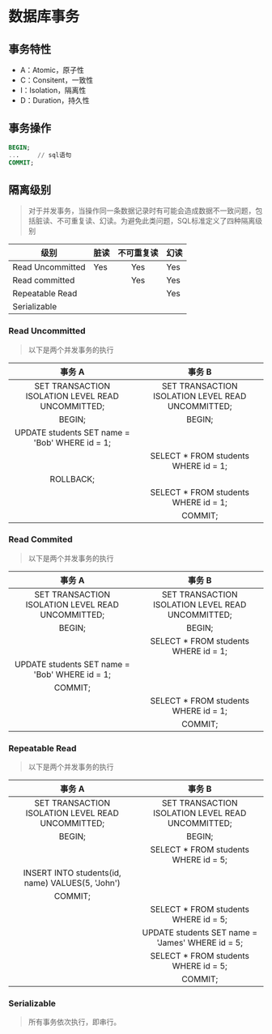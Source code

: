 # 数据库事务

## 事务特性

* A：Atomic，原子性
* C：Consitent，一致性
* I：Isolation，隔离性
* D：Duration，持久性

## 事务操作

```SQL
BEGIN;
...     // sql语句
COMMIT;
```

## 隔离级别

> 对于并发事务，当操作同一条数据记录时有可能会造成数据不一致问题，包括脏读、不可重复读、幻读。为避免此类问题，SQL标准定义了四种隔离级别

| 级别 | 脏读 | 不可重复读 | 幻读 |
| --- | --- | :---: | --- |
| Read Uncommitted | Yes | Yes | Yes |
| Read committed | | Yes | Yes |
| Repeatable Read | | | Yes |
| Serializable | | | | |

### Read Uncommitted

> 以下是两个并发事务的执行

| 事务 A | 事务 B |
| :---: | :---: |
|SET TRANSACTION ISOLATION LEVEL READ UNCOMMITTED;|SET TRANSACTION ISOLATION LEVEL READ UNCOMMITTED;|
|BEGIN;|BEGIN;|
|UPDATE students SET name = 'Bob' WHERE id = 1;||
||SELECT * FROM students WHERE id = 1;|
|ROLLBACK;||
||SELECT * FROM students WHERE id = 1;|
||COMMIT;|

### Read Commited

> 以下是两个并发事务的执行

| 事务 A | 事务 B |
| :---: | :---: |
|SET TRANSACTION ISOLATION LEVEL READ UNCOMMITTED;|SET TRANSACTION ISOLATION LEVEL READ UNCOMMITTED;|
|BEGIN;|BEGIN;|
||SELECT * FROM students WHERE id = 1;|
|UPDATE students SET name = 'Bob' WHERE id = 1;||
|COMMIT;||
||SELECT * FROM students WHERE id = 1;|
||COMMIT;|

### Repeatable Read

> 以下是两个并发事务的执行

| 事务 A | 事务 B |
| :---: | :---: |
|SET TRANSACTION ISOLATION LEVEL READ UNCOMMITTED;|SET TRANSACTION ISOLATION LEVEL READ UNCOMMITTED;|
|BEGIN;|BEGIN;|
||SELECT * FROM students WHERE id = 5;|
|INSERT INTO students(id, name) VALUES(5, 'John') 
|COMMIT;||
||SELECT * FROM students WHERE id = 5;|
||	UPDATE students SET name = 'James' WHERE id = 5;|
||SELECT * FROM students WHERE id = 5;|
||COMMIT;|

### Serializable

> 所有事务依次执行，即串行。